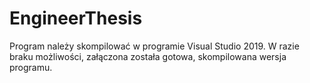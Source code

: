 # EngineerThesis
Program należy skompilować w programie Visual Studio 2019. W razie braku możliwości, załączona została gotowa, skompilowana wersja programu.
